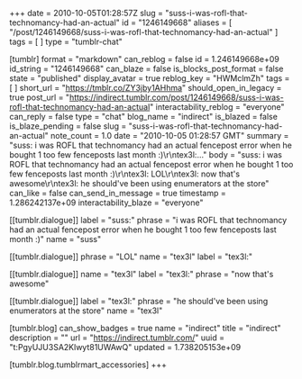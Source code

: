 +++
date = 2010-10-05T01:28:57Z
slug = "suss-i-was-rofl-that-technomancy-had-an-actual"
id = "1246149668"
aliases = [ "/post/1246149668/suss-i-was-rofl-that-technomancy-had-an-actual" ]
tags = [ ]
type = "tumblr-chat"

[tumblr]
format = "markdown"
can_reblog = false
id = 1.246149668e+09
id_string = "1246149668"
can_blaze = false
is_blocks_post_format = false
state = "published"
display_avatar = true
reblog_key = "HWMclmZh"
tags = [ ]
short_url = "https://tmblr.co/ZY3jby1AHhma"
should_open_in_legacy = true
post_url = "https://indirect.tumblr.com/post/1246149668/suss-i-was-rofl-that-technomancy-had-an-actual"
interactability_reblog = "everyone"
can_reply = false
type = "chat"
blog_name = "indirect"
is_blazed = false
is_blaze_pending = false
slug = "suss-i-was-rofl-that-technomancy-had-an-actual"
note_count = 1.0
date = "2010-10-05 01:28:57 GMT"
summary = "suss: i was ROFL that technomancy had an actual fencepost error when he bought 1 too few fenceposts last month :)\r\ntex3l:..."
body = "suss: i was ROFL that technomancy had an actual fencepost error when he bought 1 too few fenceposts last month :)\r\ntex3l: LOL\r\ntex3l: now that's awesome\r\ntex3l: he should've been using enumerators at the store"
can_like = false
can_send_in_message = true
timestamp = 1.286242137e+09
interactability_blaze = "everyone"

[[tumblr.dialogue]]
label = "suss:"
phrase = "i was ROFL that technomancy had an actual fencepost error when he bought 1 too few fenceposts last month :)"
name = "suss"

[[tumblr.dialogue]]
phrase = "LOL"
name = "tex3l"
label = "tex3l:"

[[tumblr.dialogue]]
name = "tex3l"
label = "tex3l:"
phrase = "now that's awesome"

[[tumblr.dialogue]]
label = "tex3l:"
phrase = "he should've been using enumerators at the store"
name = "tex3l"

[tumblr.blog]
can_show_badges = true
name = "indirect"
title = "indirect"
description = ""
url = "https://indirect.tumblr.com/"
uuid = "t:PgyUJU3SA2Klwyt81UWAwQ"
updated = 1.738205153e+09

[tumblr.blog.tumblrmart_accessories]
+++
